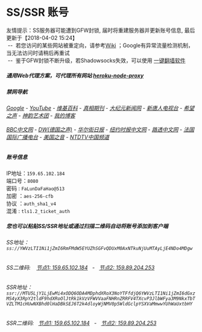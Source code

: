 # SS/SSR 账号 

友情提示：SS服务器可能遭到GFW封锁, 届时将重建服务器并更新账号信息, 最后更新于【2018-04-02 15:24】
<br/>&nbsp;--&nbsp; 若您访问的某些网站被重定向，请参考[Wiki](https://github.com/gfw-breaker/ssr-accounts/wiki) ；Google有异常流量检测机制，当无法访问时请稍后再重试
<br/>&nbsp;--&nbsp; 鉴于GFW封锁不断升级，若Shadowsocks失效，可以使用 [一键翻墙软件](https://shielded-anchorage-45699.herokuapp.com/proxy/http://wujieliulan.com/)

##### 通用Web代理方案，可代理所有网站 [heroku-node-proxy](https://github.com/gfw-breaker/heroku-node-proxy#--end--) 

##### 禁网导航

######  [Google](https://shielded-anchorage-45699.herokuapp.com/proxy/https://www.google.com/search?q=425事件) - [YouTube](https://git.io/vxNPj) - [维基百科](https://shielded-anchorage-45699.herokuapp.com/proxy/https://zh.wikipedia.org/wiki/喬高-麥塔斯調查報告)  - [真相期刊](https://shielded-anchorage-45699.herokuapp.com/proxy/http://qikan.minghui.org/display.aspx?category_id=3&zhuanti_id=2) - [大纪元新闻网](https://shielded-anchorage-45699.herokuapp.com/proxy/http://www.epochtimes.com/) - [新唐人电视台](https://shielded-anchorage-45699.herokuapp.com/proxy/http://www.ntdtv.com/) - [希望之声](https://shielded-anchorage-45699.herokuapp.com/proxy/http://soundofhope.org/) - [神韵艺术团](https://shielded-anchorage-45699.herokuapp.com/proxy/http://www.ntdtv.com/xtr/gb/prog673.html) - [我的博客](https://shielded-anchorage-45699.herokuapp.com/proxy/http://truth.atspace.eu/)<br/> <br/> [BBC中文网](https://shielded-anchorage-45699.herokuapp.com/proxy/http://www.bbc.com/zhongwen/simp) - [DW(德国之声)](https://shielded-anchorage-45699.herokuapp.com/proxy/http://www.dw.com/zh/在线报导/s-9058?&zhongwen=simp) - [华尔街日报](https://shielded-anchorage-45699.herokuapp.com/proxy/https://cn.wsj.com/zh-hans) - [纽约时报中文网](https://shielded-anchorage-45699.herokuapp.com/proxy/https://cn.nytimes.com/) - [路透中文网](https://shielded-anchorage-45699.herokuapp.com/proxy/https://cn.reuters.com/) - [法国国际广播电台](https://shielded-anchorage-45699.herokuapp.com/proxy/http://cn.rfi.fr/) - [美国之音](https://shielded-anchorage-45699.herokuapp.com/proxy/https://www.voachinese.com/) - [NTDTV中国频道](https://git.io/vxShq)


##### 账号信息
IP地址：`159.65.102.184`  
端口号：`8080`  
密码  : `FaLunDaFaHao@513`  
加密  ：`aes-256-cfb`  
协议  ：`auth_sha1_v4`  
混淆  : `tls1.2_ticket_auth`  

##### 您也可以粘贴SS/SSR地址或通过扫描二维码自动将账号添加到客户端

######  SS地址： `ss://YWVzLTI1Ni1jZmI6RmFMdW5EYUZhSGFvQDUxM0AxNTkuNjUuMTAyLjE4NDo4MDgw`   
######  SS二维码: &nbsp;&nbsp; <a href="http://159.65.102.184/info/ss.html" target="_blank">节点1: 159.65.102.184</a> &nbsp;&nbsp;-&nbsp;&nbsp; <a href="http://159.89.204.253/info/ss.html" target="_blank">节点2: 159.89.204.253</a>

######  SSR地址： `ssr://MTU5LjY1LjEwMi4xODQ6ODA4MDphdXRoX3NoYTFfdjQ6YWVzLTI1Ni1jZmI6dGxzMS4yX3RpY2tldF9hdXRoOlJtRk1kVzVFWVVaaFNHRnZRRFV4TXcvP3JlbWFya3M9NkxTbTVZLTM1cHUwNXBhd0lHaDBkSEJ6T2k4dloyWjNMV0p5WldGclpYSXVaMmwwYUhWaUxtbHY`     
######  SSR二维码: &nbsp;&nbsp;<a href="http://159.65.102.184/info/ssr.html" target="_blank">节点1: 159.65.102.184</a> &nbsp;&nbsp;-&nbsp;&nbsp; <a href="http://159.89.204.253/info/ssr.html" target="_blank">节点2: 159.89.204.253</a>


